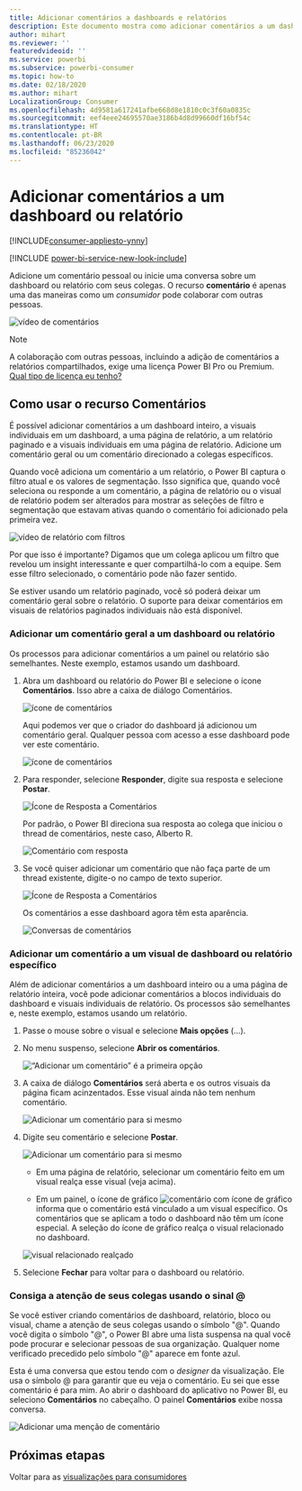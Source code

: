 ```yaml
---
title: Adicionar comentários a dashboards e relatórios
description: Este documento mostra como adicionar comentários a um dashboard, relatório ou visual e como usar comentários para conversar com colaboradores.
author: mihart
ms.reviewer: ''
featuredvideoid: ''
ms.service: powerbi
ms.subservice: powerbi-consumer
ms.topic: how-to
ms.date: 02/18/2020
ms.author: mihart
LocalizationGroup: Consumer
ms.openlocfilehash: 4d9581a617241afbe668d8e1810c0c3f60a0835c
ms.sourcegitcommit: eef4eee24695570ae3186b4d8d99660df16bf54c
ms.translationtype: HT
ms.contentlocale: pt-BR
ms.lasthandoff: 06/23/2020
ms.locfileid: "85236042"
---
```

# <a name="add-comments-to-a-dashboard-or-report"></a>Adicionar comentários a um dashboard ou relatório

[!INCLUDE[consumer-appliesto-ynny](../includes/consumer-appliesto-ynny.md)]

[!INCLUDE [power-bi-service-new-look-include](../includes/power-bi-service-new-look-include.md)]

Adicione um comentário pessoal ou inicie uma conversa sobre um dashboard ou relatório com seus colegas. O recurso **comentário** é apenas uma das maneiras como um *consumidor* pode colaborar com outras pessoas. 

![vídeo de comentários](media/end-user-comment/comment.gif)

> [!NOTE]
> A colaboração com outras pessoas, incluindo a adição de comentários a relatórios compartilhados, exige uma licença Power BI Pro ou Premium. [Qual tipo de licença eu tenho?](end-user-license.md)

## <a name="how-to-use-the-comments-feature"></a>Como usar o recurso Comentários
É possível adicionar comentários a um dashboard inteiro, a visuais individuais em um dashboard, a uma página de relatório, a um relatório paginado e a visuais individuais em uma página de relatório. Adicione um comentário geral ou um comentário direcionado a colegas específicos.  

Quando você adiciona um comentário a um relatório, o Power BI captura o filtro atual e os valores de segmentação. Isso significa que, quando você seleciona ou responde a um comentário, a página de relatório ou o visual de relatório podem ser alterados para mostrar as seleções de filtro e segmentação que estavam ativas quando o comentário foi adicionado pela primeira vez.  

![vídeo de relatório com filtros](media/end-user-comment/power-bi-comment.gif)

Por que isso é importante? Digamos que um colega aplicou um filtro que revelou um insight interessante e quer compartilhá-lo com a equipe. Sem esse filtro selecionado, o comentário pode não fazer sentido.

Se estiver usando um relatório paginado, você só poderá deixar um comentário geral sobre o relatório.  O suporte para deixar comentários em visuais de relatórios paginados individuais não está disponível.

### <a name="add-a-general-comment-to-a-dashboard-or-report"></a>Adicionar um comentário geral a um dashboard ou relatório
Os processos para adicionar comentários a um painel ou relatório são semelhantes.  Neste exemplo, estamos usando um dashboard. 

1. Abra um dashboard ou relatório do Power BI e selecione o ícone **Comentários**. Isso abre a caixa de diálogo Comentários.

    ![ícone de comentários](media/end-user-comment/power-bi-comment-menu.png)

    Aqui podemos ver que o criador do dashboard já adicionou um comentário geral.  Qualquer pessoa com acesso a esse dashboard pode ver este comentário.

    ![ícone de comentários](media/end-user-comment/power-bi-first-comments.png)

2. Para responder, selecione **Responder**, digite sua resposta e selecione **Postar**.  

    ![Ícone de Resposta a Comentários](media/end-user-comment/power-bi-comment-reply.png)

    Por padrão, o Power BI direciona sua resposta ao colega que iniciou o thread de comentários, neste caso, Alberto R. 

    ![Comentário com resposta](media/end-user-comment/power-bi-respond.png)

 3. Se você quiser adicionar um comentário que não faça parte de um thread existente, digite-o no campo de texto superior.

    ![Ícone de Resposta a Comentários](media/end-user-comment/power-bi-new-comments.png)

    Os comentários a esse dashboard agora têm esta aparência.

    ![Conversas de comentários](media/end-user-comment/power-bi-conversation.png)

### <a name="add-a-comment-to-a-specific-dashboard-or-report-visual"></a>Adicionar um comentário a um visual de dashboard ou relatório específico
Além de adicionar comentários a um dashboard inteiro ou a uma página de relatório inteira, você pode adicionar comentários a blocos individuais do dashboard e visuais individuais de relatório. Os processos são semelhantes e, neste exemplo, estamos usando um relatório.

1. Passe o mouse sobre o visual e selecione **Mais opções** (...).    
2. No menu suspenso, selecione **Abrir os comentários**.

    ![“Adicionar um comentário” é a primeira opção](media/end-user-comment/power-bi-report-comment.png)  

3.  A caixa de diálogo **Comentários** será aberta e os outros visuais da página ficam acinzentados. Esse visual ainda não tem nenhum comentário. 

    ![Adicionar um comentário para si mesmo](media/end-user-comment/power-bi-comment-column.png)  

4. Digite seu comentário e selecione **Postar**.

    ![Adicionar um comentário para si mesmo](media/end-user-comment/power-bi-comment-logistics.png)  

    - Em uma página de relatório, selecionar um comentário feito em um visual realça esse visual (veja acima).

    - Em um painel, o ícone de gráfico ![comentário com ícone de gráfico](media/end-user-comment/power-bi-comment-chart-icon.png) informa que o comentário está vinculado a um visual específico. Os comentários que se aplicam a todo o dashboard não têm um ícone especial. A seleção do ícone de gráfico realça o visual relacionado no dashboard.
    

    ![visual relacionado realçado](media/end-user-comment/power-bi-highlight.png)

5. Selecione **Fechar** para voltar para o dashboard ou relatório.

### <a name="get-your-colleagues-attention-by-using-the--sign"></a>Consiga a atenção de seus colegas usando o sinal @
Se você estiver criando comentários de dashboard, relatório, bloco ou visual, chame a atenção de seus colegas usando o símbolo "\@".  Quando você digita o símbolo "\@", o Power BI abre uma lista suspensa na qual você pode procurar e selecionar pessoas de sua organização. Qualquer nome verificado precedido pelo símbolo "\@" aparece em fonte azul. 

Esta é uma conversa que estou tendo com o *designer* da visualização. Ele usa o símbolo @ para garantir que eu veja o comentário. Eu sei que esse comentário é para mim. Ao abrir o dashboard do aplicativo no Power BI, eu seleciono **Comentários** no cabeçalho. O painel **Comentários** exibe nossa conversa.

![Adicionar uma menção de comentário](media/end-user-comment/power-bi-comment-convo.png)  



## <a name="next-steps"></a>Próximas etapas
Voltar para as [visualizações para consumidores](end-user-visualizations.md)    
<!--[Select a visualization to open a report](end-user-open-report.md)-->
